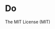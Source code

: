 <!-- <p align="center"><img src="https://cloud.githubusercontent.com/assets/1911623/26426031/5176c348-40ad-11e7-9f1a-1e2f8840b562.jpeg"></p> -->

# Do
<!-- 
#### A DIY guide to build your own React

This repository goes together with a [series of posts](https://engineering.hexacta.com/didact-learning-how-react-works-by-building-it-from-scratch-51007984e5c5) that explains how to build React from scratch step by step. **You can jump straight to [the last post](https://pomb.us/build-your-own-react) which is self-contained and includes everything.**

| Blog Post                                                                                                                                       |                         Code sample                          |                                                                                                                                    Commits                                                                                                                                    |                                                       Other languages                                                       |
| ----------------------------------------------------------------------------------------------------------------------------------------------- | :----------------------------------------------------------: | :---------------------------------------------------------------------------------------------------------------------------------------------------------------------------------------------------------------------------------------------------------------------------: | :-------------------------------------------------------------------------------------------------------------------------: |
| [Introduction](https://engineering.hexacta.com/didact-learning-how-react-works-by-building-it-from-scratch-51007984e5c5)                        |                                                              |                                                                                                                                                                                                                                                                               |                                                                                                                             |
| [Rendering DOM elements](https://engineering.hexacta.com/didact-rendering-dom-elements-91c9aa08323b)                                            | [codepen](https://codepen.io/pomber/pen/eWbwBq?editors=0010) |                                                                                           [diff](https://github.com/hexacta/didact/commit/fc4d360d91a1e68f0442d39dbce5b9cca5a08f24)                                                                                           |               [中文](https://github.com/chinanf-boy/didact-explain#1-%E6%B8%B2%E6%9F%93dom%E5%85%83%E7%B4%A0)               |
| [Element creation and JSX](https://engineering.hexacta.com/didact-element-creation-and-jsx-d05171c55c56)                                        | [codepen](https://codepen.io/pomber/pen/xdmoWE?editors=0010) |                                                                                           [diff](https://github.com/hexacta/didact/commit/15010f8e7b8b54841d1e2dd9eacf7b3c06b1a24b)                                                                                           |          [中文](https://github.com/chinanf-boy/didact-explain#2-%E5%85%83%E7%B4%A0%E5%88%9B%E5%BB%BA%E5%92%8Cjsx)           |
| [Virtual DOM and reconciliation](https://engineering.hexacta.com/didact-instances-reconciliation-and-virtual-dom-9316d650f1d0)                  | [codepen](https://codepen.io/pomber/pen/WjLqYW?editors=0010) | [diff](https://github.com/hexacta/didact/commit/8eb7ffd6f5e210526fb4c274c4f60d609fe2f810) [diff](https://github.com/hexacta/didact/commit/6f5fdb7331ed77ba497fa5917d920eafe1f4c8dc) [diff](https://github.com/hexacta/didact/commit/35619a039d48171a6e6c53bd433ed049f2d718cb) | [中文](https://github.com/chinanf-boy/didact-explain#3-%E5%AE%9E%E4%BE%8B-%E5%AF%B9%E6%AF%94%E5%92%8C%E8%99%9A%E6%8B%9Fdom) |
| [Components and State](https://engineering.hexacta.com/didact-components-and-state-53ab4c900e37)                                                |       [codepen](https://codepen.io/pomber/pen/RVqBrx)        |                                                                                           [diff](https://github.com/hexacta/didact/commit/2e290ff5c486b8a3f361abcbc6e36e2c21db30b8)                                                                                           |            [中文](https://github.com/chinanf-boy/didact-explain#4-%E7%BB%84%E4%BB%B6%E5%92%8C%E7%8A%B6%E6%80%81)            |
| [Fiber: Incremental reconciliation](https://engineering.hexacta.com/didact-fiber-incremental-reconciliation-b2fe028dcaec) (self-contained post) |       [codepen](https://codepen.io/pomber/pen/veVOdd)        |                                              [diff](https://github.com/hexacta/didact/commit/6174a2289e69895acd8fc85abdc3aaff1ded9011) [diff](https://github.com/hexacta/didact/commit/accafb81e116a0569f8b7d70e5b233e14af999ad)                                              |             [中文](https://github.com/chinanf-boy/didact-explain#5-fibre-%E9%80%92%E5%A2%9E%E5%AF%B9%E6%AF%94)              |
| [The one with Hooks](https://pomb.us/build-your-own-react) (self-contained post)                                                                |    [codesandbox](https://codesandbox.io/s/didact-8-21ost)    |                                                                                                                                                                                                                                                                               |  [中文](https://www.tangdingblog.cn/blog/react/buildyourownreact-2020-09-22/)                                                                                                                         | -->
<!-- 
> Follow [@pomber](https://twitter.com/pomber) on twitter for updates.

## License -->

The MIT License (MIT)
